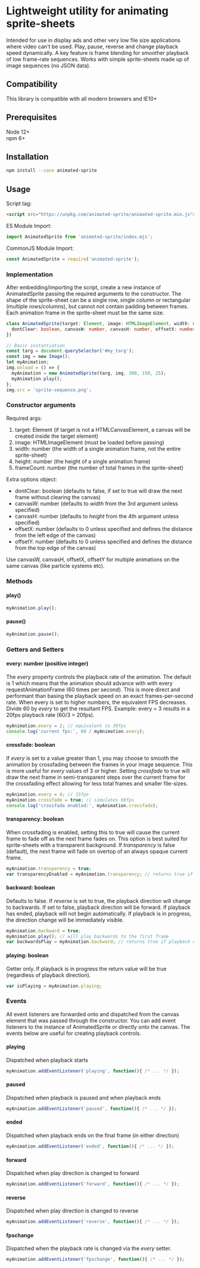 # Lightweight utility for animating sprite-sheets
Intended for use in display ads and other very low file size applications where video can't be used. Play, pause, reverse and change playback speed dynamically. A key feature is frame blending for smoother playback of low frame-rate sequences. Works with simple sprite-sheets made up of image sequences (no JSON data).

## Compatibility
This library is compatible with all modern browsers and IE10+

## Prerequisites
Node 12+  
npm 6+

## Installation
```bash
npm install --save animated-sprite
```

## Usage
Script tag:
```html
<script src="https://unpkg.com/animated-sprite/animated-sprite.min.js"></script>
```
ES Module Import:
```javascript
import AnimatedSprite from 'animated-sprite/index.mjs';
```
CommonJS Module Import:
```javascript
const AnimatedSprite = require('animated-sprite');
```

### Implementation
After embedding/importing the script, create a new instance of AnimatedSprite passing the required arguments to the constructor. The shape of the sprite-sheet can be a single row, single column or rectangular (multiple rows/columns), but cannot not contain padding between frames. Each animation frame in the sprite-sheet must be the same size.
```typescript
class AnimatedSprite(target: Element, image: HTMLImageElement, width: number, height: number, frameCount: number, options?: Object {
  dontClear: boolean, canvasW: number, canvasH: number, offsetX: number, offsetY: number
})
```
```javascript
// Basic instantiation
const targ = document.querySelector('#my_targ');
const img = new Image();
let myAnimation;
img.onload = () => {
  myAnimation = new AnimatedSprite(targ, img, 300, 150, 25);
  myAnimation.play();
};
img.src = 'sprite-sequence.png';
```

### Constructor arguments

Required args:
1. target: Element (if target is not a HTMLCanvasElement, a canvas will be created inside the target element)
2. image: HTMLImageElement (must be loaded before passing)
3. width: number (the width of a single animation frame, not the entire sprite-sheet)
4. height: number (the height of a single animation frame)
5. frameCount: number (the number of total frames in the sprite-sheet)

Extra options object:
* dontClear: boolean (defaults to false, if set to true will draw the next frame without clearing the canvas)
* canvasW: number (defaults to *width* from the 3rd argument unless specified)
* canvasH: number (defaults to *height* from the 4th argument unless specified)
* offsetX: number (defaults to 0 unless specified and defines the distance from the left edge of the canvas)
* offsetY: number (defaults to 0 unless specified and defines the distance from the top edge of the canvas)

Use canvasW, canvasH, offsetX, offsetY for multiple animations on the same canvas (like particle systems etc).

### Methods

#### play()
```javascript
myAnimation.play();
```
#### pause()
```javascript
myAnimation.pause();
```

### Getters and Setters

#### every: number (positive integer)
The *every* property controls the playback rate of the animation. The default is 1 which means that the animation should advance with with every requestAnimationFrame (60 times per second). This is more direct and performant than basing the playback speed on an exact frames-per-second rate. When every is set to higher numbers, the equivalent FPS decreases. Divide 60 by *every* to get the resultant FPS. Example: every = 3 results in a 20fps playback rate (60/3 = 20fps).
```javascript
myAnimation.every = 2; // equivalent to 30fps
console.log('current fps:', 60 / myAnimation.every);
```
#### crossfade: boolean
If *every* is set to a value greater than 1, you may choose to smooth the animation by crossfading between the frames in your image sequence. This is more useful for *every* values of 3 or higher. Setting *crossfade* to true will draw the next frame in semi-transparent steps over the current frame for the crossfading effect allowing for less total frames and smaller file-sizes.
```javascript
myAnimation.every = 4; // 15fps
myAnimation.crossfade = true; // simulates 60fps
console.log('crossfade enabled:', myAnimation.crossfade);
```
#### transparency: boolean
When crossfading is enabled, setting this to true will cause the current frame to fade off as the next frame fades on. This option is best suited for sprite-sheets with a transparent background. If *transparency* is false (default), the next frame will fade on overtop of an always opaque current frame.
```javascript
myAnimation.transparency = true;
var transparencyEnabled = myAnimation.transparency; // returns true if transparent crossfading is enabled
```
#### backward: boolean
Defaults to false. If *reverse* is set to true, the playback direction will change to backwards. If set to false, playback direction will be forward. If playback has ended, playback will not begin automatically. If playback is in progress, the direction change will be immediately visible.
```javascript
myAnimation.backward = true;
myAnimation.play(); // will play backwards to the first frame
var backwardsPlay = myAnimation.backward; // returns true if playback direction has been reversed
```
#### playing: boolean
Getter only. If playback is in progress the return value will be true (regardless of playback direction).
```javascript
var isPlaying = myAnimation.playing;
```

### Events
All event listeners are forwarded onto and dispatched from the canvas element that was passed through the constructor. You can add event listeners to the instance of AnimatedSprite or directly onto the canvas. The events below are useful for creating playback controls.

#### playing
Dispatched when playback starts
```javascript
myAnimation.addEventListener('playing', function(){ /* ... */ });
```
#### paused
Dispatched when playback is paused and when playback ends
```javascript
myAnimation.addEventListener('paused', function(){ /* ... */ });
```
#### ended
Dispatched when playback ends on the final frame (in either direction)
```javascript
myAnimation.addEventListener('ended', function(){ /* ... */ });
```
#### forward
Dispatched when play direction is changed to forward
```javascript
myAnimation.addEventListener('forward', function(){ /* ... */ });
```
#### reverse
Dispatched when play direction is changed to reverse
```javascript
myAnimation.addEventListener('reverse', function(){ /* ... */ });
```
#### fpschange
Dispatched when the playback rate is changed via the *every* setter.
```javascript
myAnimation.addEventListener('fpschange', function(){ /* ... */ });
```

